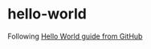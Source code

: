 # hello-world
Following [Hello World guide from GitHub](https://guides.github.com/activities/hello-world/)
